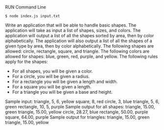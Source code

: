 RUN Command Line

``$ node index.js input.txt``


Write an application that will be able to handle basic shapes. The application will take as input a list of
shapes, sizes, and colors. The application will output a list of all the shapes sorted by area, then by color
alphabetically. The application will also output a list of all the shapes of a given type by area, then by
color alphabetically.
The following shapes are allowed: circle, rectangle, square, and triangle.
The following colors are allowed for shapes: blue, green, red, purple, and yellow.
The following rules apply for the shapes:
* For all shapes, you will be given a color.
* For a circle, you will be given a radius.
* For a rectangle you will be given a length and width.
* For a square you will be given a length.
* For a triangle you will be given a base and height.

Sample input:
triangle, 5, 6, yellow
square, 8, red
circle, 3, blue
triangle, 5, 6, green
rectangle, 10, 5, purple
Sample output for all shapes:
triangle, 15.00, green
triangle, 15.00, yellow
circle, 28.27, blue
rectangle, 50.00, purple
square, 64.00, purple
Sample output for triangles:
triangle, 15.00, green
triangle, 15.00, yellow